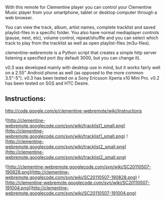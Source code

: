 With this remote for Clementine player you can control your Clementine Music player from your smartphone, tablet or desktop computer through a web browser.

You can view the track, album, artist names, complete tracklist and saved playlist-files in a specific folder. You also have normal mediaplayer controls (pause, next, etc), volume control, repeat/shuffle and you can select which track to play from the tracklist as well as open playlist-files (m3u-files).

clementine-webremote is a Python script that creates a simple http server listening a specified port (by default 3000, but you can change it).

v0.3 was developed mainly with desktop use in mind, but it works fairly well on a 2.55" Android phone as well (as opposed to the more common 3.5"-5"). v0.3 has been tested on a Sony Ericsson Xperia x10 Mini Pro. v0.2 has been tested on SGS and HTC Desire.

<a href='Hidden comment: 
I only tried it with an Android phone (SGS and HTC Desire), but theorically must work on any device with a web browser.
'></a>

## Instructions: ##
http://code.google.com/p/clementine-webremote/wiki/Instructions

![http://clementine-webremote.googlecode.com/svn/wiki/tracklist1_small.png](http://clementine-webremote.googlecode.com/svn/wiki/tracklist1_small.png)
![http://clementine-webremote.googlecode.com/svn/wiki/tracklist2_small.png](http://clementine-webremote.googlecode.com/svn/wiki/tracklist2_small.png)


![http://clementine-webremote.googlecode.com/svn/wiki/SC20110507-190828.png](http://clementine-webremote.googlecode.com/svn/wiki/SC20110507-190828.png) ![http://clementine-webremote.googlecode.com/svn/wiki/SC20110507-191004.png](http://clementine-webremote.googlecode.com/svn/wiki/SC20110507-191004.png)

<a href='Hidden comment: 
This is my first python script so... don"t launch it as root! haha
'></a>
